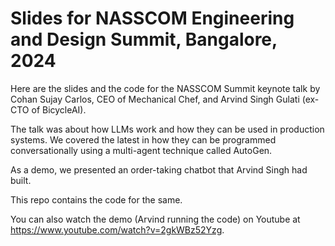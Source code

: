 # Slides for NASSCOM Engineering and Design Summit, Bangalore, 2024

Here are the slides and the code for the NASSCOM Summit keynote talk by Cohan Sujay Carlos, CEO of Mechanical Chef, and Arvind Singh Gulati (ex-CTO of BicycleAI).

The talk was about how LLMs work and how they can be used in production systems.  We covered the latest in how they can be programmed conversationally using a multi-agent technique called AutoGen.

As a demo, we presented an order-taking chatbot that Arvind Singh had built.

This repo contains the code for the same.

You can also watch the demo (Arvind running the code) on Youtube at https://www.youtube.com/watch?v=2gkWBz52Yzg.
